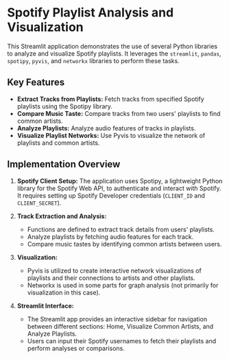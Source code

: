 # Spotify Playlist Analysis and Visualization

This Streamlit application demonstrates the use of several Python libraries to analyze and visualize Spotify playlists. It leverages the `streamlit`, `pandas`, `spotipy`, `pyvis`, and `networkx` libraries to perform these tasks.

## Key Features

- **Extract Tracks from Playlists:** Fetch tracks from specified Spotify playlists using the Spotipy library.
- **Compare Music Taste:** Compare tracks from two users' playlists to find common artists.
- **Analyze Playlists:** Analyze audio features of tracks in playlists.
- **Visualize Playlist Networks:** Use Pyvis to visualize the network of playlists and common artists.

## Implementation Overview

1. **Spotify Client Setup:** The application uses Spotipy, a lightweight Python library for the Spotify Web API, to authenticate and interact with Spotify. It requires setting up Spotify Developer credentials (`CLIENT_ID` and `CLIENT_SECRET`).

2. **Track Extraction and Analysis:**
    - Functions are defined to extract track details from users' playlists.
    - Analyze playlists by fetching audio features for each track.
    - Compare music tastes by identifying common artists between users.

3. **Visualization:**
    - Pyvis is utilized to create interactive network visualizations of playlists and their connections to artists and other playlists.
    - Networkx is used in some parts for graph analysis (not primarily for visualization in this case).

4. **Streamlit Interface:**
    - The Streamlit app provides an interactive sidebar for navigation between different sections: Home, Visualize Common Artists, and Analyze Playlists.
    - Users can input their Spotify usernames to fetch their playlists and perform analyses or comparisons.
